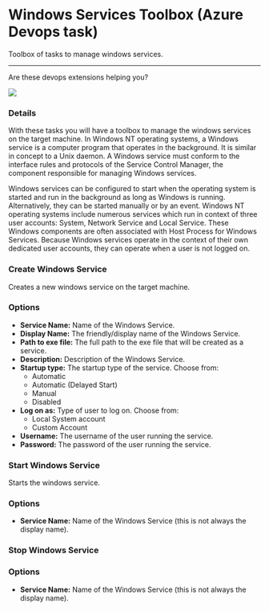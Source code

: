 # Windows Services Toolbox (Azure Devops task)
Toolbox of tasks to manage windows services.

------

Are these devops extensions helping you? 

[![](https://www.paypalobjects.com/en_US/i/btn/btn_donate_SM.gif)](https://www.paypal.com/cgi-bin/webscr?cmd=_s-xclick&hosted_button_id=BSMTZP9VKP8QN)

### Details

With these tasks you will have a toolbox to manage the windows services on the target machine.
In Windows NT operating systems, a Windows service is a computer program that operates 
in the background. It is similar in concept to a Unix daemon. A Windows service must conform to the interface rules and protocols
of the Service Control Manager, the component responsible for managing Windows services.

Windows services can be configured to start when the operating system is started and run in the background as long as Windows is running.
Alternatively, they can be started manually or by an event. Windows NT operating systems include numerous services which run in context of three 
user accounts: System, Network Service and Local Service. These Windows components are often associated with Host Process for Windows Services. 
Because Windows services operate in the context of their own dedicated user accounts, they can operate when a user is not logged on.


### Create Windows Service
Creates a new windows service on the target machine.

### Options

- **Service Name:** Name of the Windows Service.
- **Display Name:** The friendly/display name of the Windows Service.
- **Path to exe file:** The full path to the exe file that will be created as a service.
- **Description:** Description of the Windows Service.
- **Startup type:** The startup type of the service. Choose from:
  - Automatic
  - Automatic (Delayed Start)
  - Manual
  - Disabled
- **Log on as:** Type of user to log on. Choose from:
    - Local System account
    - Custom Account
- **Username:** The username of the user running the service.
- **Password:** The password of the user running the service.


### Start Windows Service
Starts the windows service.
### Options
- **Service Name:** Name of the Windows Service (this is not always the display name).

### Stop Windows Service

### Options
- **Service Name:** Name of the Windows Service (this is not always the display name).

